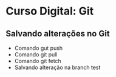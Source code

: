 # Curso Digital: Git

## Salvando alterações no Git

* Comando gut push
* Comando git pull
* Comando git fetch
* Salvando alteração na branch test

